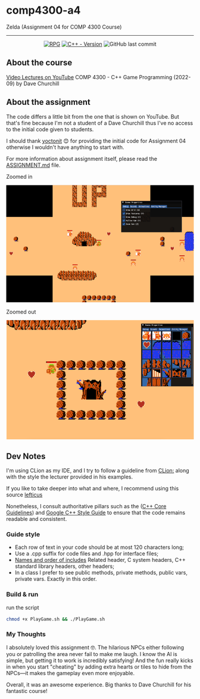 # comp4300-a4
Zelda (Assignment 04 for COMP 4300 Course)

--------------------------------------
<div align="center">

[![RPG](https://img.shields.io/badge/Assignment-A4-yellow.svg?logo=data:image/svg%2bxml;base64,PHN2ZyB4bWxucz0iaHR0cDovL3d3dy53My5vcmcvMjAwMC9zdmciIHZlcnNpb249IjEiIHdpZHRoPSI2MDAiIGhlaWdodD0iNjAwIj48cGF0aCBkPSJNMTI5IDExMWMtNTUgNC05MyA2Ni05MyA3OEwwIDM5OGMtMiA3MCAzNiA5MiA2OSA5MWgxYzc5IDAgODctNTcgMTMwLTEyOGgyMDFjNDMgNzEgNTAgMTI4IDEyOSAxMjhoMWMzMyAxIDcxLTIxIDY5LTkxbC0zNi0yMDljMC0xMi00MC03OC05OC03OGgtMTBjLTYzIDAtOTIgMzUtOTIgNDJIMjM2YzAtNy0yOS00Mi05Mi00MmgtMTV6IiBmaWxsPSIjZmZmIi8+PC9zdmc+)]()
[![C++ - Version](https://img.shields.io/badge/C++-20-blue.svg?style=flat&logo=c%2B%2B)](https://en.cppreference.com/w/cpp/compiler_support/20)
![GitHub last commit](https://img.shields.io/github/last-commit/nalifanova/comp4300-a4?display_timestamp=author&style=flat&logo=github)

</div>

## About the course
[Video Lectures on YouTube](https://www.youtube.com/playlist?list=PL_xRyXins848nDj2v-TJYahzvs-XW9sVV)
COMP 4300 - C++ Game Programming (2022-09) by Dave Churchill

## About the assignment

The code differs a little bit from the one that is shown on YouTube. But that's fine because I'm not
a student of a Dave Churchill thus I've no access to the initial code given to students.

I should thank [yoctonit](https://github.com/yoctonit/comp4300/tree/master/assignment4) 😊
for providing the initial code for Assignment 04 otherwise I wouldn't have anything to start with.

For more information about assignment itself, please read the
[ASSIGNMENT.md](ASSIGNMENT04.md) file.

Zoomed in

![Not Zelda](assets/snapshots/zelda.png)

Zoomed out

![Not Zelda](assets/snapshots/zelda2.png)

## Dev Notes
I'm using CLion as my IDE, and I try to follow a guideline from
[CLion:](https://www.jetbrains.com/help/clion/clangformat-as-alternative-formatter.html)
along with the style the lecturer provided in his examples.

If you like to take deeper into what and where, I recommend using this source
[lefticus](https://lefticus.gitbooks.io/cpp-best-practices/content/03-Style.html)

Nonetheless, I consult authoritative pillars such as the
([C++ Core Guidelines](https://isocpp.github.io/CppCoreGuidelines/CppCoreGuidelines.html))
and [Google C++ Style Guide](https://google.github.io/styleguide/cppguide.html)
to ensure that the code remains readable and consistent.

### Guide style
* Each row of text in your code should be at most 120 characters long;
* Use a .cpp suffix for code files and .hpp for interface files;
* [Names and order of includes](https://google.github.io/styleguide/cppguide.html#Names_and_Order_of_Includes)
  Related header, C system headers, C++ standard library headers, other headers;
* In a class I prefer to see public methods, private methods, public vars, private vars. Exactly
  in this order.

### Build & run

run the script
```bash
chmod +x PlayGame.sh && ./PlayGame.sh
```

### My Thoughts
I absolutely loved this assignment 🤓. The hilarious NPCs either following you or patrolling 
the area never fail to make me laugh. I know the AI is simple, but getting it to work is 
incredibly satisfying! And the fun really kicks in when you start "cheating" by adding extra 
hearts or tiles to hide from the NPCs—it makes the gameplay even more enjoyable.

Overall, it was an awesome experience. Big thanks to Dave Churchill for his fantastic course!

